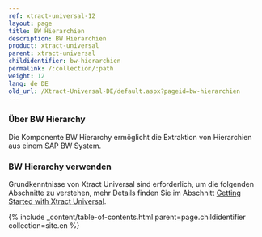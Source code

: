 ```yaml
---
ref: xtract-universal-12
layout: page
title: BW Hierarchien
description: BW Hierarchien
product: xtract-universal
parent: xtract-universal
childidentifier: bw-hierarchien
permalink: /:collection/:path
weight: 12
lang: de_DE
old_url: /Xtract-Universal-DE/default.aspx?pageid=bw-hierarchien
---
```

### Über BW Hierarchy
Die Komponente BW Hierarchy ermöglicht die Extraktion von Hierarchien aus einem SAP BW System.

### BW Hierarchy verwenden
Grundkenntnisse von Xtract Universal sind erforderlich, um die folgenden Abschnitte zu verstehen, mehr Details finden Sie im Abschnitt  [Getting Started with Xtract Universal](./getting-started).



{% include _content/table-of-contents.html parent=page.childidentifier collection=site.en %}
<!--stackedit_data:
eyJoaXN0b3J5IjpbLTE4MzcwMDk2MjBdfQ==
-->
